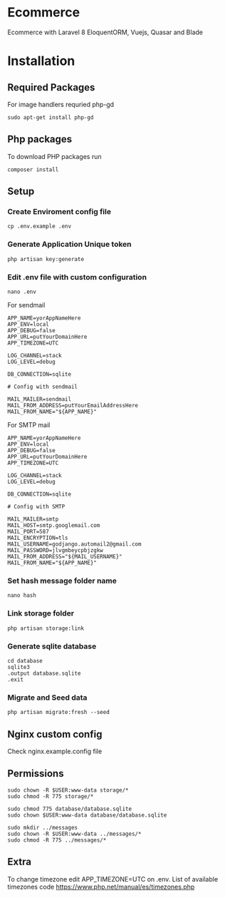 # Ecommerce
Ecommerce with Laravel 8 EloquentORM, Vuejs, Quasar and Blade
# Installation

## Required Packages
For image handlers requried php-gd

    sudo apt-get install php-gd

## Php packages
To download PHP packages run

    composer install

## Setup
### Create Enviroment config file

    cp .env.example .env

### Generate Application Unique token

    php artisan key:generate

### Edit .env file with custom configuration

    nano .env

For sendmail

    APP_NAME=yorAppNameHere
    APP_ENV=local  
    APP_DEBUG=false
    APP_URL=putYourDomainHere
    APP_TIMEZONE=UTC

    LOG_CHANNEL=stack
    LOG_LEVEL=debug

    DB_CONNECTION=sqlite

    # Config with sendmail

    MAIL_MAILER=sendmail
    MAIL_FROM_ADDRESS=putYourEmailAddressHere
    MAIL_FROM_NAME="${APP_NAME}"

For SMTP mail

    APP_NAME=yorAppNameHere
    APP_ENV=local  
    APP_DEBUG=false
    APP_URL=putYourDomainHere
    APP_TIMEZONE=UTC

    LOG_CHANNEL=stack
    LOG_LEVEL=debug

    DB_CONNECTION=sqlite

    # Config with SMTP

    MAIL_MAILER=smtp
    MAIL_HOST=smtp.googlemail.com
    MAIL_PORT=587
    MAIL_ENCRYPTION=tls
    MAIL_USERNAME=godjango.automail2@gmail.com
    MAIL_PASSWORD=jlvgmbeycpbjzgkw
    MAIL_FROM_ADDRESS="${MAIL_USERNAME}"
    MAIL_FROM_NAME="${APP_NAME}"


### Set hash message folder name
    nano hash

### Link storage folder

    php artisan storage:link

### Generate sqlite database

    cd database
    sqlite3
    .output database.sqlite
    .exit


### Migrate and Seed data

    php artisan migrate:fresh --seed

## Nginx custom config

Check nginx.example.config file

## Permissions

    sudo chown -R $USER:www-data storage/*
    sudo chmod -R 775 storage/*

    sudo chmod 775 database/database.sqlite
    sudo chown $USER:www-data database/database.sqlite

    sudo mkdir ../messages
    sudo chown -R $USER:www-data ../messages/*
    sudo chmod -R 775 ../messages/*

## Extra

To change timezone edit APP_TIMEZONE=UTC on .env. List of available timezones code https://www.php.net/manual/es/timezones.php